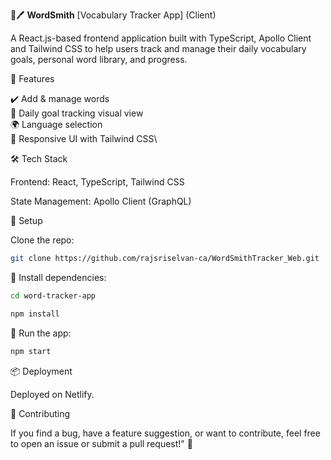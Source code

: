 
📖🖊️ __WordSmith__ [Vocabulary Tracker App] (Client)

A React.js-based frontend application built with TypeScript, Apollo Client and Tailwind CSS to help users track and manage their daily vocabulary goals, personal word library, and progress.

🚀 Features

✔️ Add & manage words\
📆 Daily goal tracking visual view\
🌍 Language selection\
🎨 Responsive UI with Tailwind CSS\

🛠️ Tech Stack

Frontend: React, TypeScript, Tailwind CSS

State Management: Apollo Client (GraphQL)

🔧 Setup

Clone the repo:

```bash
git clone https://github.com/rajsriselvan-ca/WordSmithTracker_Web.git
```

🔧 Install dependencies:
```bash
cd word-tracker-app
```

```bash
npm install
```

🚀 Run the app:
```bash
npm start
```

📦 Deployment

Deployed on Netlify. 

🤝 Contributing

If you find a bug, have a feature suggestion, or want to contribute, feel free to open an issue or submit a pull request!" 🚀
